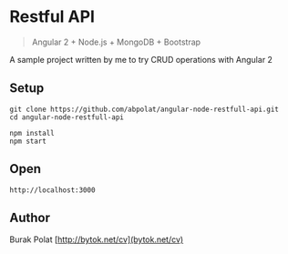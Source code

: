 # Restful API
> Angular 2 + Node.js + MongoDB + Bootstrap

A sample project written by me to try CRUD operations with Angular 2

## Setup
    git clone https://github.com/abpolat/angular-node-restfull-api.git
    cd angular-node-restfull-api

    npm install
    npm start

## Open

    http://localhost:3000

## Author

Burak Polat
[http://bytok.net/cv](bytok.net/cv)
